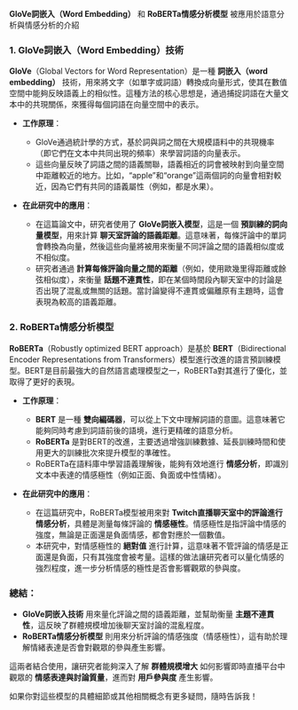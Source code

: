 **GloVe詞嵌入（Word Embedding）** 和 **RoBERTa情感分析模型** 被應用於語意分析與情感分析的介紹

### 1. **GloVe詞嵌入（Word Embedding）技術**

**GloVe**（Global Vectors for Word Representation）是一種 **詞嵌入（word embedding）** 技術，用來將文字（如單字或詞語）轉換成向量形式，使其在數值空間中能夠反映語義上的相似性。這種方法的核心思想是，通過捕捉詞語在大量文本中的共現關係，來獲得每個詞語在向量空間中的表示。

* **工作原理**：

  * GloVe通過統計學的方式，基於詞與詞之間在大規模語料中的共現機率（即它們在文本中共同出現的頻率）來學習詞語的向量表示。
  * 這些向量反映了詞語之間的語義關聯，語義相近的詞會被映射到向量空間中距離較近的地方。比如，“apple”和“orange”這兩個詞的向量會相對較近，因為它們有共同的語義屬性（例如，都是水果）。

* **在此研究中的應用**：

  * 在這篇論文中，研究者使用了 **GloVe詞嵌入模型**，這是一個 **預訓練的詞向量模型**，用來計算 **聊天室評論的語義距離**。這意味著，每條評論中的單詞會轉換為向量，然後這些向量將被用來衡量不同評論之間的語義相似度或不相似度。
  * 研究者通過 **計算每條評論向量之間的距離**（例如，使用歐幾里得距離或餘弦相似度），來衡量 **話題不連貫性**，即在某個時間段內聊天室中的討論是否出現了混亂或無關的話題。當討論變得不連貫或偏離原有主題時，這會表現為較高的語義距離。

### 2. **RoBERTa情感分析模型**

**RoBERTa**（Robustly optimized BERT approach）是基於 **BERT**（Bidirectional Encoder Representations from Transformers）模型進行改進的語言預訓練模型。BERT是目前最強大的自然語言處理模型之一，RoBERTa對其進行了優化，並取得了更好的表現。

* **工作原理**：

  * **BERT** 是一種 **雙向編碼器**，可以從上下文中理解詞語的意圖。這意味著它能夠同時考慮到詞語前後的語境，進行更精確的語意分析。
  * **RoBERTa** 是對BERT的改進，主要透過增強訓練數據、延長訓練時間和使用更大的訓練批次來提升模型的準確性。
  * RoBERTa在語料庫中學習語義理解後，能夠有效地進行 **情感分析**，即識別文本中表達的情感極性（例如正面、負面或中性情緒）。

* **在此研究中的應用**：

  * 在這篇研究中，RoBERTa模型被用來對 **Twitch直播聊天室中的評論進行情感分析**，具體是測量每條評論的 **情感極性**。情感極性是指評論中情感的強度，無論是正面還是負面情感，都會對應於一個數值。
  * 本研究中，對情感極性的 **絕對值** 進行計算，這意味著不管評論的情感是正面還是負面，只有其強度會被考量。這樣的做法讓研究者可以量化情感的強烈程度，進一步分析情感的極性是否會影響觀眾的參與度。

### 總結：

* **GloVe詞嵌入技術** 用來量化評論之間的語義距離，並幫助衡量 **主題不連貫性**，這反映了群體規模增加後聊天室討論的混亂程度。
* **RoBERTa情感分析模型** 則用來分析評論的情感強度（情感極性），這有助於理解情緒表達是否會對觀眾的參與產生影響。

這兩者結合使用，讓研究者能夠深入了解 **群體規模增大** 如何影響即時直播平台中觀眾的 **情感表達與討論質量**，進而對 **用戶參與度** 產生影響。

如果你對這些模型的具體細節或其他相關概念有更多疑問，隨時告訴我！
